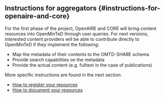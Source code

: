 ## ​Instructions for aggregators {#instructions-for-openaire-and-core}

For the first phase of the project, OpenAIRE and CORE will bring content resources into OpenMinTeD through user queries. For next versions, interested content providers will be able to contribute directly to OpenMinTeD if they implement the following:

* Map the metadata of their contents to the OMTD-SHARE schema
* Provide search capabilities on the metadata
* Provide the actual content \(e.g. fulltext in the case of publications\)

More specific instructions are found in the next section.

* [How to register your resources](/guidelines_for_providers_of_publications/how-to-share-your-resources.md)
* [How to document your resources](/guidelines_for_providers_of_publications/how-to-document-your-resources.md)



